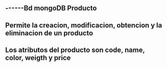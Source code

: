 ## ------Bd mongoDB  Producto
## Permite la creacion, modificacion, obtencion y la eliminacion de un producto
## Los atributos del producto son code, name, color, weigth y price